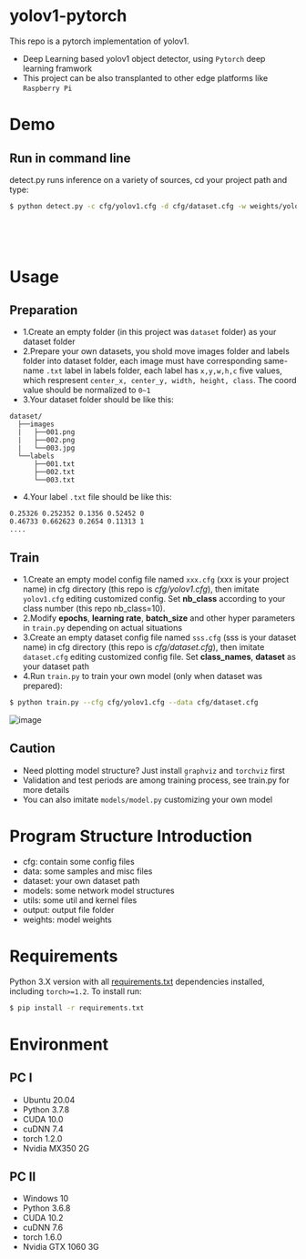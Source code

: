 # yolov1-pytorch
This repo is a pytorch implementation of yolov1.
* Deep Learning based yolov1 object detector, using `Pytorch` deep learning framwork
* This project can be also transplanted to other edge platforms like `Raspberry Pi`

# Demo
## Run in command line
detect.py runs inference on a variety of sources, cd your project path and type:
```bash
$ python detect.py -c cfg/yolov1.cfg -d cfg/dataset.cfg -w weights/yolov1.pth --source 0  # webcam
                                                                                       file.jpg  # image 
                                                                                       file.mp4  # video
                                                                                       path/*.jpg # img folder path
                                                                                       path/*.mp4 # video folder path
```

# Usage
## Preparation
* 1.Create an empty folder (in this project was `dataset` folder) as your dataset folder
* 2.Prepare your own datasets, you shold move images folder and labels folder into dataset folder, each image must have corresponding same-name `.txt` label in labels folder, each label has `x,y,w,h,c` five values, which respresent `center_x, center_y, width, height, class`. The coord value should be normalized to `0~1`
* 3.Your dataset folder should be like this:
```
dataset/
  ├──images
  |   ├──001.png
  |   ├──002.png
  |   └──003.jpg
  └──labels 
      ├──001.txt
      ├──002.txt
      └──003.txt
```
* 4.Your label `.txt` file should be like this:
```
0.25326 0.252352 0.1356 0.52452 0
0.46733 0.662623 0.2654 0.11313 1
....
```

## Train
* 1.Create an empty model config file named `xxx.cfg` (xxx is your project name) in cfg directory (this repo is *cfg/yolov1.cfg*), then imitate `yolov1.cfg` editing customized config. Set **nb_class** according to your class number (this repo nb_class=10).
* 2.Modify **epochs**, **learning rate**, **batch_size** and other hyper parameters in `train.py` depending on actual situations
* 3.Create an empty dataset config file named `sss.cfg` (sss is your dataset name) in cfg directory (this repo is *cfg/dataset.cfg*), then imitate `dataset.cfg` editing customized config file. Set **class_names**, **dataset** as your dataset path
* 4.Run `train.py` to train your own model (only when dataset was prepared):
```bash 
$ python train.py --cfg cfg/yolov1.cfg --data cfg/dataset.cfg
```
![image](https://github.com/ivanwhaf/yolov1-pytorch/blob/master/data/batch0.png)

## Caution
* Need plotting model structure? Just install `graphviz` and `torchviz` first
* Validation and test periods are among training process, see train.py for more details
* You can also imitate `models/model.py` customizing your own model

# Program Structure Introduction
* cfg: contain some config files
* data: some samples and misc files
* dataset: your own dataset path
* models: some network model structures
* utils: some util and kernel files
* output: output file folder
* weights: model weights

# Requirements
Python 3.X version with all [requirements.txt](https://github.com/ivanwhaf/yolov1-pytorch/blob/master/requirements.txt) dependencies installed, including `torch>=1.2`. To install run:
```bash
$ pip install -r requirements.txt
```

# Environment
## PC Ⅰ
* Ubuntu 20.04
* Python 3.7.8
* CUDA 10.0
* cuDNN 7.4
* torch 1.2.0
* Nvidia MX350 2G

## PC Ⅱ
* Windows 10
* Python 3.6.8
* CUDA 10.2
* cuDNN 7.6
* torch 1.6.0
* Nvidia GTX 1060 3G